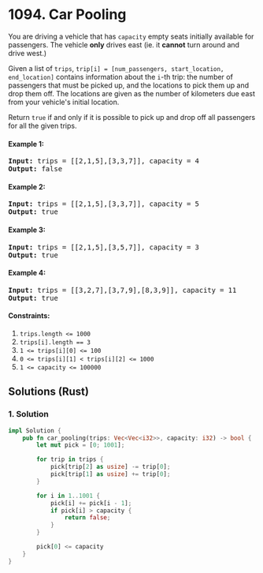 # 1094. Car Pooling
You are driving a vehicle that has ```capacity``` empty seats initially available for passengers.  The vehicle **only** drives east (ie. it **cannot** turn around and drive west.)

Given a list of ```trips```, ```trip[i] = [num_passengers, start_location, end_location]``` contains information about the ```i```-th trip: the number of passengers that must be picked up, and the locations to pick them up and drop them off.  The locations are given as the number of kilometers due east from your vehicle's initial location.

Return ```true``` if and only if it is possible to pick up and drop off all passengers for all the given trips.

#### Example 1:
<pre>
<strong>Input:</strong> trips = [[2,1,5],[3,3,7]], capacity = 4
<strong>Output:</strong> false
</pre>

#### Example 2:
<pre>
<strong>Input:</strong> trips = [[2,1,5],[3,3,7]], capacity = 5
<strong>Output:</strong> true
</pre>

#### Example 3:
<pre>
<strong>Input:</strong> trips = [[2,1,5],[3,5,7]], capacity = 3
<strong>Output:</strong> true
</pre>

#### Example 4:
<pre>
<strong>Input:</strong> trips = [[3,2,7],[3,7,9],[8,3,9]], capacity = 11
<strong>Output:</strong> true
</pre>

#### Constraints:
1. ```trips.length <= 1000```
2. ```trips[i].length == 3```
3. ```1 <= trips[i][0] <= 100```
4. ```0 <= trips[i][1] < trips[i][2] <= 1000```
5. ```1 <= capacity <= 100000```

## Solutions (Rust)

### 1. Solution
```Rust
impl Solution {
    pub fn car_pooling(trips: Vec<Vec<i32>>, capacity: i32) -> bool {
        let mut pick = [0; 1001];

        for trip in trips {
            pick[trip[2] as usize] -= trip[0];
            pick[trip[1] as usize] += trip[0];
        }

        for i in 1..1001 {
            pick[i] += pick[i - 1];
            if pick[i] > capacity {
                return false;
            }
        }

        pick[0] <= capacity
    }
}
```
